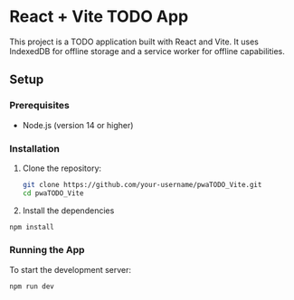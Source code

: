 # React + Vite TODO App

This project is a TODO application built with React and Vite. It uses IndexedDB for offline storage and a service worker for offline capabilities.

## Setup

### Prerequisites

- Node.js (version 14 or higher)

### Installation

1. Clone the repository:

   ```sh
   git clone https://github.com/your-username/pwaTODO_Vite.git
   cd pwaTODO_Vite 
   ```
2. Install the dependencies
 ```sh 
 npm install 
 ```
### Running the App
To start the development server:
```sh
npm run dev
```